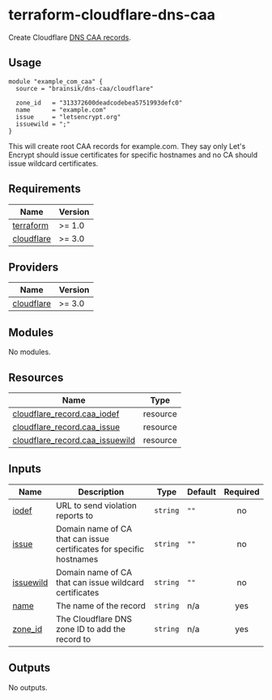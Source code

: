 # terraform-cloudflare-dns-caa

<!-- BEGINNING OF PRE-COMMIT-TERRAFORM DOCS HOOK -->
Create Cloudflare [DNS CAA records](https://www.rfc-editor.org/rfc/rfc8659).

## Usage

```hcl
module "example_com_caa" {
  source = "brainsik/dns-caa/cloudflare"

  zone_id   = "313372600deadcodebea5751993defc0"
  name      = "example.com"
  issue     = "letsencrypt.org"
  issuewild = ";"
}
```

This will create root CAA records for example.com. They say only Let's
Encrypt should issue certificates for specific hostnames and no CA should
issue wildcard certificates.

## Requirements

| Name | Version |
|------|---------|
| <a name="requirement_terraform"></a> [terraform](#requirement\_terraform) | >= 1.0 |
| <a name="requirement_cloudflare"></a> [cloudflare](#requirement\_cloudflare) | >= 3.0 |

## Providers

| Name | Version |
|------|---------|
| <a name="provider_cloudflare"></a> [cloudflare](#provider\_cloudflare) | >= 3.0 |

## Modules

No modules.

## Resources

| Name | Type |
|------|------|
| [cloudflare_record.caa_iodef](https://registry.terraform.io/providers/cloudflare/cloudflare/latest/docs/resources/record) | resource |
| [cloudflare_record.caa_issue](https://registry.terraform.io/providers/cloudflare/cloudflare/latest/docs/resources/record) | resource |
| [cloudflare_record.caa_issuewild](https://registry.terraform.io/providers/cloudflare/cloudflare/latest/docs/resources/record) | resource |

## Inputs

| Name | Description | Type | Default | Required |
|------|-------------|------|---------|:--------:|
| <a name="input_iodef"></a> [iodef](#input\_iodef) | URL to send violation reports to | `string` | `""` | no |
| <a name="input_issue"></a> [issue](#input\_issue) | Domain name of CA that can issue certificates for specific hostnames | `string` | `""` | no |
| <a name="input_issuewild"></a> [issuewild](#input\_issuewild) | Domain name of CA that can issue wildcard certificates | `string` | `""` | no |
| <a name="input_name"></a> [name](#input\_name) | The name of the record | `string` | n/a | yes |
| <a name="input_zone_id"></a> [zone\_id](#input\_zone\_id) | The Cloudflare DNS zone ID to add the record to | `string` | n/a | yes |

## Outputs

No outputs.
<!-- END OF PRE-COMMIT-TERRAFORM DOCS HOOK -->
